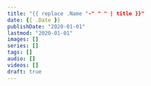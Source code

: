 ```yaml
---
title: "{{ replace .Name "-" " " | title }}"
date: {{ .Date }}
publishDate: "2020-01-01"
lastmod: "2020-01-01"
images: []
series: []
tags: []
audio: []
videos: []
draft: true
---
```

